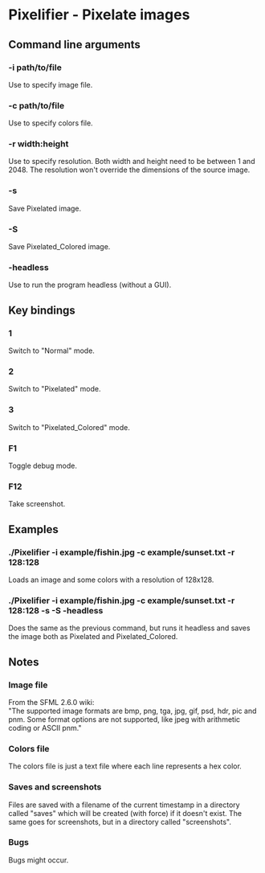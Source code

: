 # Pixelifier - Pixelate images
## Command line arguments
### -i path/to/file
Use to specify image file.
### -c path/to/file
Use to specify colors file.
### -r width:height
Use to specify resolution. Both width and height need to be between 1 and 2048. The resolution won't override the dimensions of the source image.
### -s
Save Pixelated image.
### -S
Save Pixelated_Colored image.
### -headless
Use to run the program headless (without a GUI).
###
## Key bindings
### 1
Switch to "Normal" mode.
### 2
Switch to "Pixelated" mode.
### 3
Switch to "Pixelated_Colored" mode.
### F1
Toggle debug mode.
### F12
Take screenshot.
## Examples
### ./Pixelifier -i example/fishin.jpg -c example/sunset.txt -r 128:128
Loads an image and some colors with a resolution of 128x128.
### ./Pixelifier -i example/fishin.jpg -c example/sunset.txt -r 128:128 -s -S -headless
Does the same as the previous command, but runs it headless and saves the image both as Pixelated and Pixelated_Colored.
## Notes
### Image file
From the SFML 2.6.0 wiki:<br>
"The supported image formats are bmp, png, tga, jpg, gif, psd, hdr, pic and pnm. Some format options are not supported, like jpeg with arithmetic coding or ASCII pnm."
### Colors file
The colors file is just a text file where each line represents a hex color.
### Saves and screenshots
Files are saved with a filename of the current timestamp in a directory called "saves" which will be created (with force) if it doesn't exist. The same goes for screenshots, but in a directory called "screenshots".
### Bugs
Bugs might occur.

